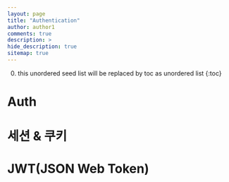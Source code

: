 ```yaml
---
layout: page
title: "Authentication"
author: author1
comments: true
description: >
hide_description: true
sitemap: true
---
```


0. this unordered seed list will be replaced by toc as unordered list 
{:toc}

# Auth

# 세션 & 쿠키

# JWT(JSON Web Token)